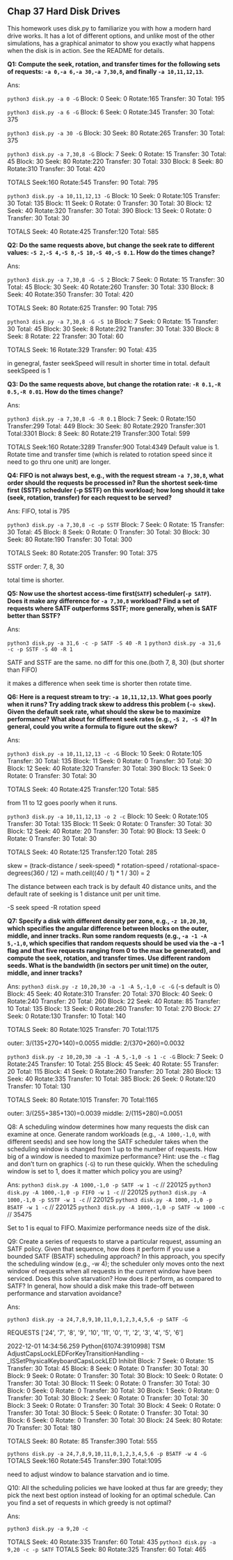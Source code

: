 ## Chap 37 Hard Disk Drives

This homework uses disk.py to familiarize you with how a modern hard drive works. It has a lot of different options, and unlike most of the other simulations, has a graphical animator to show you exactly what happens when the disk is in action. See the README for details.

**Q1: Compute the seek, rotation, and transfer times for the following sets of requests: `-a 0,-a 6,-a 30,-a 7,30,8`, and finally `-a 10,11,12,13`.**

Ans:

`python3 disk.py -a 0 -G`
Block:   0  Seek:  0  Rotate:165  Transfer: 30  Total: 195

`python3 disk.py -a 6 -G`
Block:   6  Seek:  0  Rotate:345  Transfer: 30  Total: 375

`python3 disk.py -a 30 -G`
Block:  30  Seek: 80  Rotate:265  Transfer: 30  Total: 375

`python3 disk.py -a 7,30,8 -G`
Block:   7  Seek:  0  Rotate: 15  Transfer: 30  Total:  45
Block:  30  Seek: 80  Rotate:220  Transfer: 30  Total: 330
Block:   8  Seek: 80  Rotate:310  Transfer: 30  Total: 420

TOTALS      Seek:160  Rotate:545  Transfer: 90  Total: 795

`python3 disk.py -a 10,11,12,13 -G`
Block:  10  Seek:  0  Rotate:105  Transfer: 30  Total: 135
Block:  11  Seek:  0  Rotate:  0  Transfer: 30  Total:  30
Block:  12  Seek: 40  Rotate:320  Transfer: 30  Total: 390
Block:  13  Seek:  0  Rotate:  0  Transfer: 30  Total:  30

TOTALS      Seek: 40  Rotate:425  Transfer:120  Total: 585

**Q2: Do the same requests above, but change the seek rate to different values: `-S 2,-S 4,-S 8,-S 10,-S 40,-S 0.1`. How do the times change?**

Ans:

`python3 disk.py -a 7,30,8 -G -S 2`
Block:   7  Seek:  0  Rotate: 15  Transfer: 30  Total:  45
Block:  30  Seek: 40  Rotate:260  Transfer: 30  Total: 330
Block:   8  Seek: 40  Rotate:350  Transfer: 30  Total: 420

TOTALS      Seek: 80  Rotate:625  Transfer: 90  Total: 795

`python3 disk.py -a 7,30,8 -G -S 10`
Block:   7  Seek:  0  Rotate: 15  Transfer: 30  Total:  45
Block:  30  Seek:  8  Rotate:292  Transfer: 30  Total: 330
Block:   8  Seek:  8  Rotate: 22  Transfer: 30  Total:  60

TOTALS      Seek: 16  Rotate:329  Transfer: 90  Total: 435


in genegral, faster seekSpeed will result in shorter time in total.
default seekSpeed is 1

**Q3: Do the same requests above, but change the rotation rate: `-R 0.1,-R 0.5,-R 0.01`. How do the times change?**

Ans:

`python3 disk.py -a 7,30,8 -G -R 0.1`
Block:   7  Seek:  0  Rotate:150  Transfer:299  Total: 449
Block:  30  Seek: 80  Rotate:2920  Transfer:301  Total:3301
Block:   8  Seek: 80  Rotate:219  Transfer:300  Total: 599

TOTALS      Seek:160  Rotate:3289  Transfer:900  Total:4349
Default value is 1. Rotate time and transfer time (which is related to rotation speed since it need to go thru one unit) are longer.

**Q4: FIFO is not always best, e.g., with the request stream `-a 7,30,8`, what order should the requests be processed in? Run the shortest seek-time first (SSTF) scheduler (-p SSTF) on this workload; how long should it take (seek, rotation, transfer) for each request to be served?**

Ans:
FIFO, total is 795

`python3 disk.py -a 7,30,8 -c -p SSTF`
Block:   7  Seek:  0  Rotate: 15  Transfer: 30  Total:  45
Block:   8  Seek:  0  Rotate:  0  Transfer: 30  Total:  30
Block:  30  Seek: 80  Rotate:190  Transfer: 30  Total: 300

TOTALS      Seek: 80  Rotate:205  Transfer: 90  Total: 375

SSTF order: 7, 8, 30

total time is shorter.

**Q5: Now use the shortest access-time first(`SATF`) scheduler(`-p SATF`). Does it make any difference for `-a 7,30,8` workload? Find a set of requests where SATF outperforms SSTF; more generally, when is SATF better than SSTF?**

Ans:

`python3 disk.py -a 31,6 -c -p SATF -S 40 -R 1`
`python3 disk.py -a 31,6 -c -p SSTF -S 40 -R 1`

SATF and SSTF are the same. no diff for this one.(both 7, 8, 30) (but shorter than FIFO)

it makes a difference when seek time is shorter then rotate time. 

**Q6: Here is a request stream to try: `-a 10,11,12,13`. What goes poorly when it runs? Try adding track skew to address this problem (`-o skew`). Given the default seek rate, what should the skew be to maximize performance? What about for different seek rates (e.g., `-S 2, -S 4`)? In general, could you write a formula to figure out the skew?**

Ans:

`python3 disk.py -a 10,11,12,13 -c -G`
Block:  10  Seek:  0  Rotate:105  Transfer: 30  Total: 135
Block:  11  Seek:  0  Rotate:  0  Transfer: 30  Total:  30
Block:  12  Seek: 40  Rotate:320  Transfer: 30  Total: 390
Block:  13  Seek:  0  Rotate:  0  Transfer: 30  Total:  30

TOTALS      Seek: 40  Rotate:425  Transfer:120  Total: 585

from 11 to 12 goes poorly when it runs.

`python3 disk.py -a 10,11,12,13 -o 2 -c`
Block:  10  Seek:  0  Rotate:105  Transfer: 30  Total: 135
Block:  11  Seek:  0  Rotate:  0  Transfer: 30  Total:  30
Block:  12  Seek: 40  Rotate: 20  Transfer: 30  Total:  90
Block:  13  Seek:  0  Rotate:  0  Transfer: 30  Total:  30

TOTALS      Seek: 40  Rotate:125  Transfer:120  Total: 285

skew = (track-distance / seek-speed) * rotation-speed / rotational-space-degrees(360 / 12) = math.ceil((40 / 1) * 1 / 30) = 2

The distance between each track is by default 40 distance units, and the default rate of seeking is 1 distance unit per unit time. 

-S seek speed
-R rotation speed

**Q7: Specify a disk with different density per zone, e.g., `-z 10,20,30`, which specifies the angular difference between blocks on the outer, middle, and inner tracks. Run some random requests (e.g., `-a -1 -A 5,-1,0`, which specifies that random requests should be used via the -a -1 flag and that five requests ranging from 0 to the max be generated), and compute the seek, rotation, and transfer times. Use different random seeds. What is the bandwidth (in sectors per unit time) on the outer, middle, and inner tracks?**

Ans:
`python3 disk.py -z 10,20,30 -a -1 -A 5,-1,0 -c -G` (-s default is 0)
Block:  45  Seek: 40  Rotate:310  Transfer: 20  Total: 370
Block:  40  Seek:  0  Rotate:240  Transfer: 20  Total: 260
Block:  22  Seek: 40  Rotate: 85  Transfer: 10  Total: 135
Block:  13  Seek:  0  Rotate:260  Transfer: 10  Total: 270
Block:  27  Seek:  0  Rotate:130  Transfer: 10  Total: 140

TOTALS      Seek: 80  Rotate:1025  Transfer: 70  Total:1175

outer: 3/(135+270+140)=0.0055
middle: 2/(370+260)=0.0032

`python3 disk.py -z 10,20,30 -a -1 -A 5,-1,0 -s 1 -c -G`
Block:   7  Seek:  0  Rotate:245  Transfer: 10  Total: 255
Block:  45  Seek: 40  Rotate: 55  Transfer: 20  Total: 115
Block:  41  Seek:  0  Rotate:260  Transfer: 20  Total: 280
Block:  13  Seek: 40  Rotate:335  Transfer: 10  Total: 385
Block:  26  Seek:  0  Rotate:120  Transfer: 10  Total: 130

TOTALS      Seek: 80  Rotate:1015  Transfer: 70  Total:1165

outer: 3/(255+385+130)=0.0039
middle: 2/(115+280)=0.0051

Q8: A scheduling window determines how many requests the disk can examine at once. Generate random workloads (e.g., `-A 1000,-1,0`, with different seeds) and see how long the SATF scheduler takes when the scheduling window is changed from 1 up to the number of requests. How big of a window is needed to maximize performance? Hint: use the `-c` flag and don’t turn on graphics (`-G`) to run these quickly. When the scheduling window is set to 1, does it matter which policy you are using?

Ans:
`python3 disk.py -A 1000,-1,0 -p SATF -w 1 -c`      // 220125
`python3 disk.py -A 1000,-1,0 -p FIFO -w 1 -c`      // 220125
`python3 disk.py -A 1000,-1,0 -p SSTF -w 1 -c`      // 220125
`python3 disk.py -A 1000,-1,0 -p BSATF -w 1 -c`     // 220125
`python3 disk.py -A 1000,-1,0 -p SATF -w 1000 -c`   // 35475

Set to 1 is equal to FIFO. Maximize performance needs size of the disk.

Q9: Create a series of requests to starve a particular request, assuming an SATF policy. Given that sequence, how does it perform if you use a bounded SATF (BSATF) scheduling approach? In this approach, you specify the scheduling window (e.g., -w 4); the scheduler only moves onto the next window of requests when all requests in the current window have been serviced. Does this solve starvation? How does it perform, as compared to SATF? In general, how should a disk make this trade-off between performance and starvation avoidance?

Ans:

`python3 disk.py -a 24,7,8,9,10,11,0,1,2,3,4,5,6 -p SATF -G`

REQUESTS ['24', '7', '8', '9', '10', '11', '0', '1', '2', '3', '4', '5', '6']

2022-12-01 14:34:56.259 Python[61074:3910998] TSM AdjustCapsLockLEDForKeyTransitionHandling - _ISSetPhysicalKeyboardCapsLockLED Inhibit
Block:   7  Seek:  0  Rotate: 15  Transfer: 30  Total:  45
Block:   8  Seek:  0  Rotate:  0  Transfer: 30  Total:  30
Block:   9  Seek:  0  Rotate:  0  Transfer: 30  Total:  30
Block:  10  Seek:  0  Rotate:  0  Transfer: 30  Total:  30
Block:  11  Seek:  0  Rotate:  0  Transfer: 30  Total:  30
Block:   0  Seek:  0  Rotate:  0  Transfer: 30  Total:  30
Block:   1  Seek:  0  Rotate:  0  Transfer: 30  Total:  30
Block:   2  Seek:  0  Rotate:  0  Transfer: 30  Total:  30
Block:   3  Seek:  0  Rotate:  0  Transfer: 30  Total:  30
Block:   4  Seek:  0  Rotate:  0  Transfer: 30  Total:  30
Block:   5  Seek:  0  Rotate:  0  Transfer: 30  Total:  30
Block:   6  Seek:  0  Rotate:  0  Transfer: 30  Total:  30
Block:  24  Seek: 80  Rotate: 70  Transfer: 30  Total: 180

TOTALS      Seek: 80  Rotate: 85  Transfer:390  Total: 555


`pythons disk.py -a 24,7,8,9,10,11,0,1,2,3,4,5,6 -p BSATF -w 4 -G`
TOTALS      Seek:160  Rotate:545  Transfer:390  Total:1095

need to adjust window to balance starvation and io time.

Q10: All the scheduling policies we have looked at thus far are greedy; they pick the next best option instead of looking for an optimal schedule. Can you find a set of requests in which greedy is not optimal?

Ans: 


`python3 disk.py -a 9,20 -c`

TOTALS      Seek: 40  Rotate:335  Transfer: 60  Total: 435
`python3 disk.py -a 9,20 -c -p SATF`
TOTALS      Seek: 80  Rotate:325  Transfer: 60  Total: 465